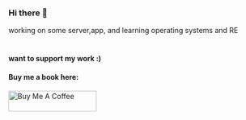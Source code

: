 ### Hi there 👋

working on some server,app, and learning operating systems and RE
#
#### want to support my work :)
#### Buy me a book here:
<a href="https://www.buymeacoffee.com/10110000" target="_blank"><img src="https://cdn.buymeacoffee.com/buttons/default-orange.png" alt="Buy Me A Coffee" height="41" width="174"></a>
